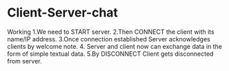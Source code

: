 # Client-Server-chat
Working
1.We need to START server.
2.Then CONNECT the client with its name/IP address.
3.Once connection established Server acknowledges clients by welcome note.
4. Server and client now can exchange data in the form of simple textual data.
5.By DISCONNECT Client gets disconnected from server.
